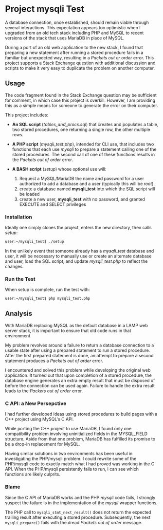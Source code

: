 # Project mysqli Test

A database connection, once established, should remain viable
through several interactions.  This expectation appears too
optimistic when I upgraded from an old tech stack including
PHP and MySQL to recent versions of the stack that uses MariaDB
in place of MySQL.

During a port of an old web application to the new stack,  I
found that preparing a new statement after running a stored
procedure fails in a familiar but unexpected way, resulting
in a *Packets out or order* error.  This project supports a
Stack Exchange question with additional discussion and 
scripts to make it very easy to duplicate the problem on
another computer.

## Usage

The code fragment found in the Stack Exchange question may
be sufficient for comment, in which case this project is
overkill.  However, I am providing this as a simple means for
someone to generate the error on their computer.

This project includes:

- **An SQL script** (*tables_and_procs.sql*) that creates and
  populates a table, two stored procedures, one returning a
  single row, the other multiple rows.

- **A PHP script** (*mysqli_test.php*), intended for CLI use,
  that includes two functions that each use *mysqli* to prepare
  a statement calling one of the stored procedures.  The second
  call of one of these functions results in the *Packets out of
  order* error.

- **A BASH script** (*setup*) whose optional use will:
  1. Request a MySQL/MariaDB the name and password for a
     user authorized to add a database and a user (typically
     this will be *root*).
  1. create a database named **mysqli_test** into which the SQL
     script will be loaded
  1. create a new user, **mysqli_test** with no password, and
     granted EXECUTE and SELECT privileges

### Installation

Ideally one simply clones the project, enters the new directory,
then calls *setup*:

~~~sh
user:~/mysqli_test$ ./setup
~~~

In the unlikely event that someone already
has a *mysqli_test* database and user, it will be necessary to
manually use or create an alternate database and user, load the
SQL script, and update *mysqli_test.php* to reflect the changes.

### Run the Test

When setup is complete, run the test with:

~~~sh
user:~/mysqli_test$ php mysqli_test.php
~~~

## Analysis

With MariaDB replacing MySQL as the default database in a
LAMP web server stack, it is important to ensure that old code
runs in that environment.

My problem revolves around a failure to return a database
connection to a usable state after using a prepared statement
to run a stored procedure.  After the first prepared statement
is done, an attempt to prepare a second statement produces a
*Packets out of order* error.  

I encountered and solved this problem while developing the
original web application.  It turned out that upon completion of
a stored procedure, the database engine generates an extra empty
result that must be disposed of before the connection can be used
again.  Failure to handle the extra result leads to the *Packets
out of order* error.

### C API: a New Persepctive

I had further developed ideas using stored procedures to build
pages with a C++ project using MySQL's C API.

While porting the C++ project to use MariaDB, I found only one
compatibility problem involving uninitialized fields in the
MYSQL_FIELD structure.  Aside from that one problem, MariaDB has
fulfilled its promise to be a drop-in replacement for MySQL.

Having similar solutions in two environments has been useful
in investigating the PHP/mysqli problem.  I could rewrite some
of the PHP/mysqli code to exactly match what I had proved was
working in the C API.  When the PHP/mysqli persistently fails
to run, I can see which functions are likely culprits.

### Blame

Since the C API of MariaDB works and the PHP *mysqli* code
fails, I strongly suspect the failure is in the implementation
of the *mysqli* wrapper functions.

The PHP call to `mysqli_stmt_next_result()` does not return
the expected trailing result after executing a stored procedure.
Subsequently, the next `mysqli_prepare()` fails with the dread
*Packets out of order* message.

